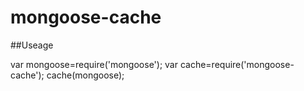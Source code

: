 # mongoose-cache

##Useage

var mongoose=require('mongoose');
var cache=require('mongoose-cache');
cache(mongoose);
